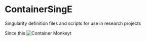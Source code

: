 # ContainerSingE
Singularity definition files and scripts for use in research projects

Since this 
![Container Monkeyt](https://github.com/msgomez06/msgomez06/blob/main]/ContainerSingE.png?raw=true)
